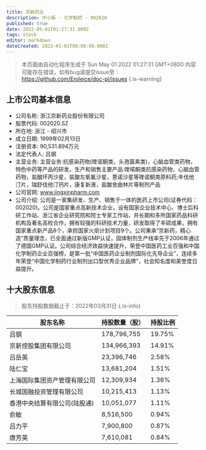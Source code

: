 ```yaml
---
title: 京新药业
description: 中小板 - 化学制药 - 002020
published: true
date: 2022-05-01T01:27:31.000Z
tags: stock
editor: markdown
dateCreated: 2022-01-01T00:00:00.000Z
---
```


> 本页面由自动化程序生成于 Sun May 01 2022 01:27:31 GMT+0800
> 内容可能存在错误，如有bug请提交issue至：https://github.com/Eroleice/doc-pi/issues
{.is-warning}

## 上市公司基本信息
- 公司名称: 浙江京新药业股份有限公司
- 股票代码: 002020.SZ
- 所在地: 浙江 - 绍兴市
- 成立日期: 1999年02月13日
- 注册资本: 90,531.894万元
- 法定代表人: 吕钢
- 主营业务: 主营业务:抗感染药物(喹诺酮类，头孢菌素类)，心脑血管类药物，特色中药等产品的研发，生产和销售主要产品:喹喏酮类抗感染药物，心脑血管药物，盐酸环丙沙星，盐酸左氧氟沙星，蒽诺沙星等喹诺酮类原料药;辛伐他汀片，瑞舒伐他汀钙片，康复新液，盐酸舍曲林片等制剂产品
- 公司官网: www.jingxinpharm.com
- 公司介绍: 公司是一家集研发、生产、销售于一体的医药上市公司(证券代码：002020)。公司是国家重点高新技术企业，设有国家企业技术中心、博士后科研工作站、浙江省企业研究院和院士专家工作站，并长期和多所国家药品科研机构及著名高校合作，拥有较强的科研技术力量，研发取得了丰硕成果，拥有国家重点新产品8个，承担国家火炬计划项目9个。公司秉承“京新药，精心造”质量理念，已全面通过新版GMP认证，固体制剂生产线率先于2006年通过了德国GMP认证。公司综合经济效益快速提升，荣登中国医药工业百强和中国化学制药企业百强榜，是第一批“中国医药企业制剂国际化先导企业”，连续多年荣登“中国化学制药行业制剂出口型优秀企业品牌”，社会知名度和美誉度日益提升。


## 十大股东信息
> 股东持股数据截止于：2022年03月31日
{.is-info}

| 股东名称 | 持股数量（股） | 持股比例 |
| --- | --- | --- |
| 吕钢 | 178,796,755 | 19.75% |
| 京新控股集团有限公司 | 134,966,393 | 14.91% |
| 吕岳英 | 23,396,746 | 2.58% |
| 陆仁宝 | 13,681,204 | 1.51% |
| 上海国际集团资产管理有限公司 | 12,309,934 | 1.36% |
| 长城国融投资管理有限公司 | 10,215,413 | 1.13% |
| 香港中央结算有限公司(陆股通) | 10,051,077 | 1.11% |
| 俞敏 | 8,516,500 | 0.94% |
| 吕力平 | 7,900,800 | 0.87% |
| 唐芳英 | 7,610,081 | 0.84% |




